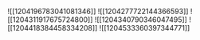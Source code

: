 ![[1204196783041081346]]
![[1204277722144366593]]
![[1204311917675724800]]
![[1204340790346047495]]
![[1204418384458334208]]
![[1204533360397344771]]
